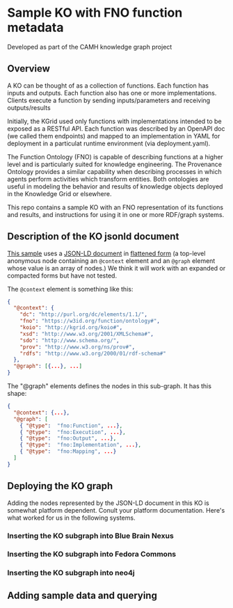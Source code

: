 # Sample KO with FNO function metadata 

Developed as part of the CAMH knowledge graph project

## Overview

A KO can be thought of as a collection of functions. Each function has inputs and outputs. Each function also has one or more implementations. Clients execute a function by sending inputs/parameters and receiving outputs/results

Initially, the KGrid used only functions with implementations intended to be exposed as a RESTful API. Each function was described by an OpenAPI doc (we called them endpoints) and mapped to an implementation in YAML for deployment in a particulat runtime environment (via deployment.yaml).

The Function Ontology (FNO) is capable of describing functions at a higher level and is particularly suited for knowledge engineering. The Provenance Ontology provides a similar capability when describing processes in which agents perform activities which transform entities. Both ontologies are useful in modeling the behavior and results of knowledge objects deployed in the Knowledge Grid or elsewhere.

This repo contains a sample KO with an FNO representation of its functions and results, and instructions for using it in one or more RDF/graph systems.

## Description of the KO jsonld document 

[This sample](collection/99999-fk4805c32z-v1.0/graph.jsonld) uses a [JSON-LD document](https://www.w3.org/TR/json-ld/) in [flattened form](https://www.w3.org/TR/json-ld/#flattened-document-form) (a top-level anonymous node containing an `@context` element and an `@graph` element whose value is an array of nodes.) We think it will work with an expanded or compacted forms but have not tested.

The `@context` element is something like this:

```json
{
  "@context": {
    "dc": "http://purl.org/dc/elements/1.1/",
    "fno": "https://w3id.org/function/ontology#",
    "koio": "http://kgrid.org/koio#",
    "xsd": "http://www.w3.org/2001/XMLSchema#",
    "sdo": "http://www.schema.org/",
    "prov": "http://www.w3.org/ns/prov#",
    "rdfs": "http://www.w3.org/2000/01/rdf-schema#"
  },
  "@graph": [{...}, ...]
}

```
The  "@graph" elements defines the nodes in this sub-graph. It has this shape:

```json
{
  "@context": {...},
  "@graph": [
    { "@type":  "fno:Function", ...},
    { "@type":  "fno:Execution", ...},
    { "@type":  "fno:Output", ...},
    { "@type":  "fno:Implementation", ...},
    { "@type":  "fno:Mapping", ...}
  ]
}
```

## Deploying the KO graph

Adding the nodes represented by the JSON-LD document in this KO is somewhat platform dependent. Conult your platform documentation. Here's what worked for us in the following systems.

### Inserting the KO subgraph into Blue Brain Nexus

### Inserting the KO subgraph into Fedora Commons



### Inserting the KO subgraph into neo4j

## Adding sample data and querying
